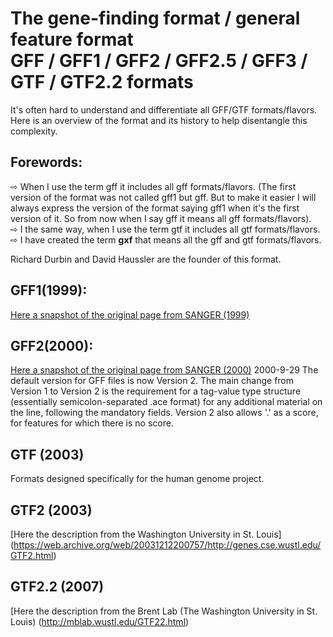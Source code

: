 The gene-finding format / general feature format  
GFF / GFF1 / GFF2 / GFF2.5 / GFF3 / GTF / GTF2.2 formats
===========================

It's often hard to understand and differentiate all GFF/GTF formats/flavors. Here is an overview of the format and its history to help disentangle this complexity.


## Forewords:
⇨	When I use the term gff it includes all gff formats/flavors. (The first version of the format was not called gff1 but gff. But to make it easier I will always express the version of the format saying gff1 when it's the first version of it. So from now when I say gff it means all gff formats/flavors).  
⇨	I the same way, when I use the term gtf it includes all gtf formats/flavors.  
⇨	I have created the term **gxf** that means all the gff and gtf formats/flavors.

Richard Durbin and David Haussler are the founder of this format.

## GFF1(1999):
[Here a snapshot of the original page from SANGER (1999)](snapshots/sanger_original_gff.md)
 

## GFF2(2000):
[Here a snapshot of the original page from SANGER (2000)](snapshots/sanger_gff2.md)
2000-9-29 The default version for GFF files is now Version 2. The main change from Version 1 to Version 2 is the requirement for a tag-value type structure (essentially semicolon-separated .ace format) for any additional material on the line, following the mandatory fields. Version 2 also allows '.' as a score, for features for which there is no score.

## GTF (2003)
Formats designed specifically for the human genome project.

## GTF2 (2003)
[Here the description from the Washington University in St. Louis] (https://web.archive.org/web/20031212200757/http://genes.cse.wustl.edu/GTF2.html)

## GTF2.2 (2007)
[Here the description from the Brent Lab (The Washington University in St. Louis) (http://mblab.wustl.edu/GTF22.html)
